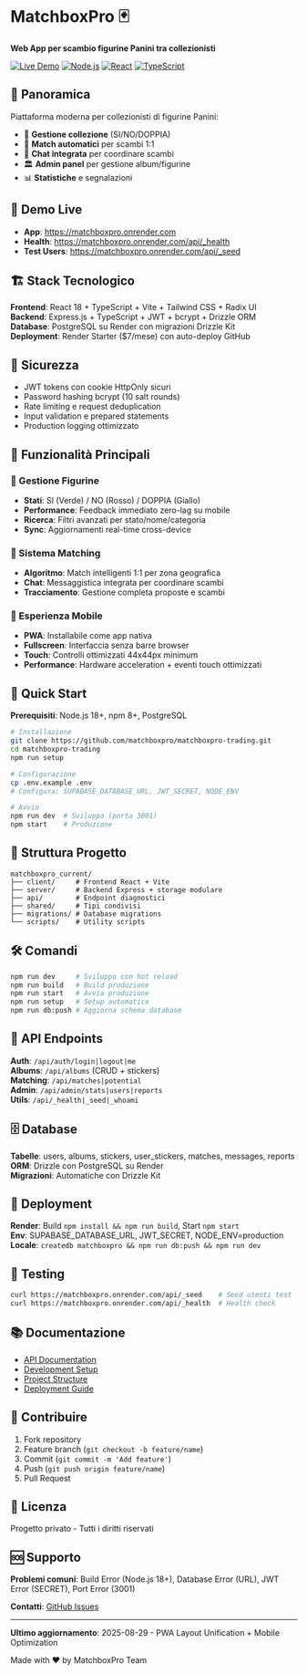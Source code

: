  # MatchboxPro 🃏

**Web App per scambio figurine Panini tra collezionisti**

[![Live Demo](https://img.shields.io/badge/Live%20Demo-Render-brightgreen)](https://matchboxpro.onrender.com)
[![Node.js](https://img.shields.io/badge/Node.js-18+-green)](https://nodejs.org/)
[![React](https://img.shields.io/badge/React-18+-blue)](https://reactjs.org/)
[![TypeScript](https://img.shields.io/badge/TypeScript-5+-blue)](https://www.typescriptlang.org/)

## 🎯 Panoramica

Piattaforma moderna per collezionisti di figurine Panini:

- 📱 **Gestione collezione** (SI/NO/DOPPIA)
- 🤝 **Match automatici** per scambi 1:1 
- 💬 **Chat integrata** per coordinare scambi
- 🏛️ **Admin panel** per gestione album/figurine
- 📊 **Statistiche** e segnalazioni

## 🚀 Demo Live

- **App**: https://matchboxpro.onrender.com
- **Health**: https://matchboxpro.onrender.com/api/_health
- **Test Users**: https://matchboxpro.onrender.com/api/_seed

## 🏗️ Stack Tecnologico

**Frontend**: React 18 + TypeScript + Vite + Tailwind CSS + Radix UI  
**Backend**: Express.js + TypeScript + JWT + bcrypt + Drizzle ORM  
**Database**: PostgreSQL su Render con migrazioni Drizzle Kit  
**Deployment**: Render Starter ($7/mese) con auto-deploy GitHub

## 🔐 Sicurezza

- JWT tokens con cookie HttpOnly sicuri
- Password hashing bcrypt (10 salt rounds)
- Rate limiting e request deduplication
- Input validation e prepared statements
- Production logging ottimizzato

## 🎯 Funzionalità Principali

### 🔧 Gestione Figurine
- **Stati**: SI (Verde) / NO (Rosso) / DOPPIA (Giallo)
- **Performance**: Feedback immediato zero-lag su mobile
- **Ricerca**: Filtri avanzati per stato/nome/categoria
- **Sync**: Aggiornamenti real-time cross-device

### 🤝 Sistema Matching
- **Algoritmo**: Match intelligenti 1:1 per zona geografica
- **Chat**: Messaggistica integrata per coordinare scambi
- **Tracciamento**: Gestione completa proposte e scambi

### 📱 Esperienza Mobile
- **PWA**: Installabile come app nativa
- **Fullscreen**: Interfaccia senza barre browser
- **Touch**: Controlli ottimizzati 44x44px minimum
- **Performance**: Hardware acceleration + eventi touch ottimizzati

## 🚀 Quick Start

**Prerequisiti**: Node.js 18+, npm 8+, PostgreSQL

```bash
# Installazione
git clone https://github.com/matchboxpro/matchboxpro-trading.git
cd matchboxpro-trading
npm run setup

# Configurazione
cp .env.example .env
# Configura: SUPABASE_DATABASE_URL, JWT_SECRET, NODE_ENV

# Avvio
npm run dev  # Sviluppo (porta 3001)
npm start    # Produzione
```

## 📁 Struttura Progetto

```
matchboxpro_current/
├── client/     # Frontend React + Vite
├── server/     # Backend Express + storage modulare
├── api/        # Endpoint diagnostici
├── shared/     # Tipi condivisi
├── migrations/ # Database migrations
└── scripts/    # Utility scripts
```

## 🛠️ Comandi

```bash
npm run dev     # Sviluppo con hot reload
npm run build   # Build produzione
npm run start   # Avvia produzione
npm run setup   # Setup automatico
npm run db:push # Aggiorna schema database
```

## 🔌 API Endpoints

**Auth**: `/api/auth/login|logout|me`  
**Albums**: `/api/albums` (CRUD + stickers)  
**Matching**: `/api/matches|potential`  
**Admin**: `/api/admin/stats|users|reports`  
**Utils**: `/api/_health|_seed|_whoami`

## 🗄️ Database

**Tabelle**: users, albums, stickers, user_stickers, matches, messages, reports  
**ORM**: Drizzle con PostgreSQL su Render  
**Migrazioni**: Automatiche con Drizzle Kit

## 🚀 Deployment

**Render**: Build `npm install && npm run build`, Start `npm start`  
**Env**: SUPABASE_DATABASE_URL, JWT_SECRET, NODE_ENV=production  
**Locale**: `createdb matchboxpro && npm run db:push && npm run dev`

## 🧪 Testing

```bash
curl https://matchboxpro.onrender.com/api/_seed    # Seed utenti test
curl https://matchboxpro.onrender.com/api/_health  # Health check
```

## 📚 Documentazione

- [API Documentation](./API_DOCUMENTATION.md)
- [Development Setup](./DEVELOPMENT_SETUP.md)  
- [Project Structure](./PROJECT_STRUCTURE.md)
- [Deployment Guide](./DEPLOYMENT.md)

## 🤝 Contribuire

1. Fork repository
2. Feature branch (`git checkout -b feature/name`)
3. Commit (`git commit -m 'Add feature'`)
4. Push (`git push origin feature/name`)
5. Pull Request

## 📄 Licenza

Progetto privato - Tutti i diritti riservati

## 🆘 Supporto

**Problemi comuni**: Build Error (Node.js 18+), Database Error (URL), JWT Error (SECRET), Port Error (3001)

**Contatti**: [GitHub Issues](https://github.com/matchboxpro/matchboxpro-trading/issues)

---

**Ultimo aggiornamento**: 2025-08-29 - PWA Layout Unification + Mobile Optimization

Made with ❤️ by MatchboxPro Team
